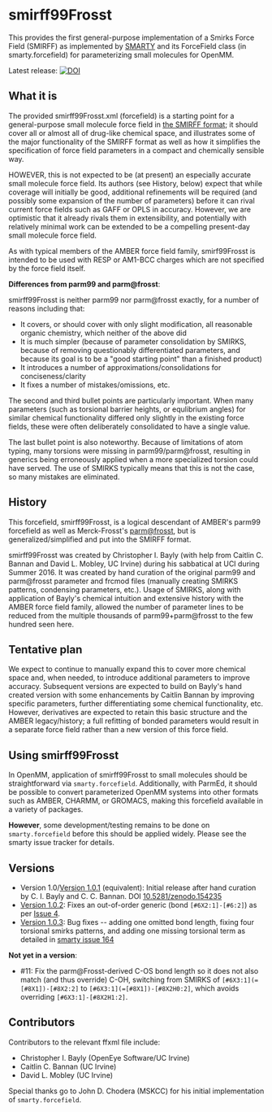 # smirff99Frosst

This provides the first general-purpose implementation of a Smirks Force Field (SMIRFF) as implemented by [SMARTY](https://github.com/open-forcefield-group/smarty) and its ForceField class (in smarty.forcefield) for parameterizing small molecules for OpenMM.

Latest release: [![DOI](https://zenodo.org/badge/68331217.svg)](https://zenodo.org/badge/latestdoi/68331217)

## What it is

The provided smirff99Frosst.xml (forcefield) is a starting point for a general-purpose small molecule force field in [the SMIRFF format](https://github.com/open-forcefield-group/smarty/blob/master/The-SMIRFF-force-field-format.md); it should cover all or almost all of drug-like chemical space, and illustrates some of the major functionality of the SMIRFF format as well as how it simplifies the specification of force field parameters in a compact and chemically sensible way.

HOWEVER, this is not expected to be (at present) an especially accurate small molecule force field. 
Its authors (see History, below) expect that while coverage will initially be good, additional refinements will be required (and possibly some expansion of the number of parameters) before it can rival current force fields such as GAFF or OPLS in accuracy. 
However, we are optimistic that it already rivals them in extensibility, and potentially with relatively minimal work can be extended to be a compelling present-day small molecule force field.

As with typical members of the AMBER force field family, smirf99Frosst is intended to be used with RESP or AM1-BCC charges which are not specified by the force field itself.

**Differences from parm99 and parm@frosst**:

smirff99Frosst is neither parm99 nor parm@frosst exactly, for a number of reasons including that:

- It covers, or should cover with only slight modification, all reasonable organic chemistry, which neither of the above did
- It is much simpler (because of parameter consolidation by SMIRKS, because of removing questionably differentiated parameters, and because its goal is to be a "good starting point" than a finished product)
- It introduces a number of approximations/consolidations for conciseness/clarity
- It fixes a number of mistakes/omissions, etc.

The second and third bullet points are particularly important. 
When many parameters (such as torsional barrier heights, or equlibrium angles) for similar chemical functionality differed only slightly in the existing force fields, these were often deliberately consolidated to have a single value. 

The last bullet point is also noteworthy. 
Because of limitations of atom typing, many torsions were missing in parm99/parm@frosst, resulting in generics being erroneously applied when a more specialized torsion could have served.
The use of SMIRKS typically means that this is not the case, so many mistakes are eliminated.

## History

This forcefield, smirff99Frosst, is a logical descendant of AMBER's parm99 forcefield as well as Merck-Frosst's [parm@frosst](http://www.ccl.net/cca/data/parm_at_Frosst/), but is generalized/simplified and put into the SMIRFF format. 

smirff99Frosst was created by Christopher I. Bayly (with help from Caitlin C. Bannan and David L. Mobley, UC Irvine) during his sabbatical at UCI during Summer 2016.
It was created by hand curation of the original parm99 and parm@frosst parameter and frcmod files (manually creating SMIRKS patterns, condensing parameters, etc.). 
Usage of SMIRKS, along with application of Bayly's chemical intuition and extensive history with the AMBER force field family, allowed the number of parameter lines to be reduced from the multiple thousands of parm99+parm@frosst to the few hundred seen here. 

## Tentative plan

We expect to continue to manually expand this to cover more chemical space and, when needed, to introduce additional parameters to improve accuracy. 
Subsequent versions are expected to build on Bayly's hand created version with some enhancements by Caitlin Bannan by improving specific parameters, further differentiating some chemical functionality, etc. 
However, derivatives are expected to retain this basic structure and the AMBER legacy/history; a full refitting of bonded parameters would result in a separate force field rather than a new version of this force field.

## Using smirff99Frosst

In OpenMM, application of smirff99Frosst to small molecules should be straightforward via `smarty.forcefield`. 
Additionally, with ParmEd, it should be possible to convert parameterized OpenMM systems into other formats such as AMBER, CHARMM, or GROMACS, making this forcefield available in a variety of packages.

**However**, some development/testing remains to be done on `smarty.forcefield` before this should be applied widely. 
Please see the smarty issue tracker for details.

## Versions
- Version 1.0/[Version 1.0.1](http://dx.doi.org/10.5281/zenodo.154235) (equivalent): Initial release after hand curation by C. I. Bayly and C. C. Bannan. DOI [10.5281/zenodo.154235](http://dx.doi.org/10.5281/zenodo.154235)
- [Version 1.0.2](http://doi.org/10.5281/zenodo.154555): Fixes an out-of-order generic (bond `[#6X2:1]-[#6:2]`) as per [Issue 4](https://github.com/open-forcefield-group/smirff99Frosst/issues/4).
- [Version 1.0.3](http://dx.doi.org/10.5281/zenodo.161616): Bug fixes -- adding one omitted bond length, fixing four torsional smirks patterns, and adding one missing torsional term as detailed in [smarty issue 164](https://github.com/open-forcefield-group/smarty/pull/164)

**Not yet in a version**:
- #11: Fix the parm@Frosst-derived C-OS bond length so it does not also match (and thus override) C-OH, switching from SMIRKS of `[#6X3:1](=[#8X1])-[#8X2:2]` to `[#6X3:1](=[#8X1])-[#8X2H0:2]`, which avoids overriding `[#6X3:1]-[#8X2H1:2]`.

## Contributors

Contributors to the relevant ffxml file include:
- Christopher I. Bayly (OpenEye Software/UC Irvine)
- Caitlin C. Bannan (UC Irvine)
- David L. Mobley (UC Irvine)

Special thanks go to John D. Chodera (MSKCC) for his initial implementation of `smarty.forcefield`.
